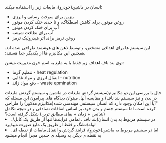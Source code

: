 ﻿<p>انسان در ماشین(خودرو)، مایعات زیر را استفاده میکند:</p>
<ul>
    <li>بنزین برای سوخت رسانی و انرژی</li>
    <li>روغن موتور، برای کاهش اصطکاک، و تا حدی خنک کردن موتور</li>
    <li>آب برای خنک کردن موتور</li>
    <li>آب برای نظافت شیشه</li>
    <li>روغن ترمز برای اثر هیدرولیک ترمز</li>
</ul>
<p>این سیستم ها برای اهدافی مشخص، و توسط ذهن های هوشمند طراحی شده اند. همچنین این مکانیزم ها از یکدیگر جدا هستند؛.</p>
<p>توی بند ناف اهداف زیر فقط با یه مایع به اسم خون مدیریت میشن:</p>
<ul>
    <li>تنظیم گرما - heat regulation</li>
    <li>انتقال انرژی و مواد غذایی - nutrition</li>
    <li>دفع مواد زائد - waste epmination</li>
</ul>
حال با بررسی این دو مکانیزم(سیستم گردش مایعات در ماشین و سیستم گردش مایعات در بدن و نیز سیستم بند ناف) و مقایسه آنها، میتوان دیدگاه های پیرامون این مسئله که "آیا این امکان وجود دارد که انسان سیستمی مهندسی شده(مکانیزم مذکور) را طراحی کرده است، اما سیستم جسم و بدن خود، بر اساس اتفاقات تصادفی و در نتیجه تکامل (شانس + زمان + بقای مطابق ترین) شکل گرفته است؟
</ul>

<li>.در سیستم مربوط به بدن انسان(بند ناف)، تمامی فرایندها تنها از طریق یک کابل/لوله/شلنگ و فقط از طریق یک مایع صورت میپذیرد<li>
.اما در سیستم مربوط به ماشین(خودرو)، فرایند گردش و انتقال مایعات از نقطه ای به نقطه ی دیگر، به وسیله ی چندین مجرا انجام میشود
